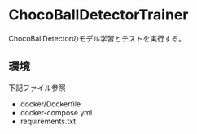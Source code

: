 # ChocoBallDetectorTrainer

ChocoBallDetectorのモデル学習とテストを実行する。

## 環境

下記ファイル参照

- docker/Dockerfile
- docker-compose.yml
- requirements.txt
